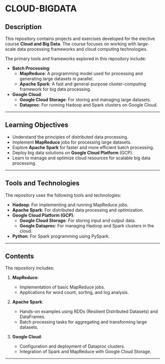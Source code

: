 # CLOUD-BIGDATA

## Description
This repository contains projects and exercises developed for the elective course **Cloud and Big Data**. The course focuses on working with large-scale data processing frameworks and cloud computing technologies.

The primary tools and frameworks explored in this repository include:
- **Batch Processing**:
  - **MapReduce**: A programming model used for processing and generating large datasets in parallel.
  - **Apache Spark**: A fast and general-purpose cluster-computing framework for big data processing.
- **Google Cloud**:
  - **Google Cloud Storage**: For storing and managing large datasets.
  - **Dataproc**: For running Hadoop and Spark clusters on Google Cloud.

---

## Learning Objectives
- Understand the principles of distributed data processing.
- Implement **MapReduce** jobs for processing large datasets.
- Explore **Apache Spark** for faster and more efficient batch processing.
- Deploy big data solutions on **Google Cloud Platform** (GCP).
- Learn to manage and optimize cloud resources for scalable big data processing.

---

## Tools and Technologies
The repository uses the following tools and technologies:
- **Hadoop**: For implementing and running MapReduce jobs.
- **Apache Spark**: For distributed data processing and optimization.
- **Google Cloud Platform (GCP)**:
  - **Google Cloud Storage**: For storing input and output data.
  - **Google Dataproc**: For managing Hadoop and Spark clusters in the cloud.
- **Python**: For Spark programming using PySpark.

---

## Contents
The repository includes:
1. **MapReduce**:
   - Implementation of basic MapReduce jobs.
   - Applications for word count, sorting, and log analysis.

2. **Apache Spark**:
   - Hands-on examples using RDDs (Resilient Distributed Datasets) and DataFrames.
   - Batch processing tasks for aggregating and transforming large datasets.

3. **Google Cloud**:
   - Configuration and deployment of Dataproc clusters.
   - Integration of Spark and MapReduce with Google Cloud Storage.

---
